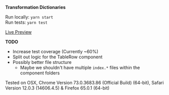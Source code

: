 **Transformation Dictionaries**

Run locally: `yarn start`  
Run tests: `yarn test`  

[Live Preview](https://stage.harrydix.de/)  

**TODO**
- Increase test coverage (Currently ~60%)
- Split out logic for the TableRow component
- Possibly better file structure
    - Maybe we shouldn't have multiple `index.*` files within the component folders 

Tested on OSX, Chrome Version 73.0.3683.86 (Official Build) (64-bit), Safari Version 12.0.3 (14606.4.5) & Firefox 65.0.1 (64-bit)
